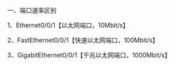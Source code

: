 一、端口速率区别

1、Ethernet0/0/1【以太网端口，10Mbit/s】

2、FastEthernet0/0/1【快速以太网端口，100Mbit/s】

3、GigabitEthernet0/0/1【千兆以太网端口，1000Mbit/s】